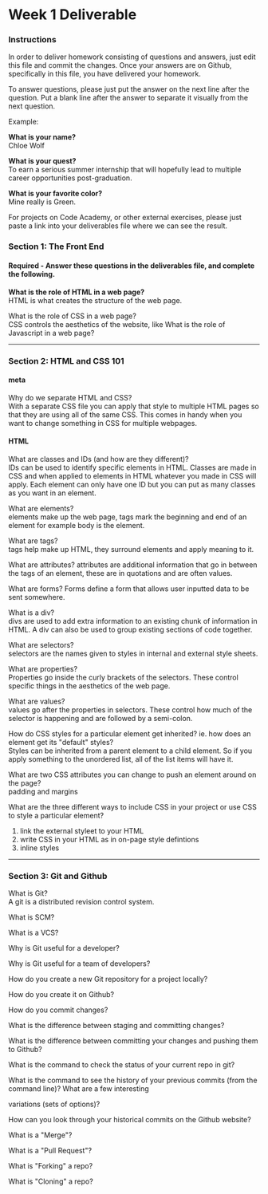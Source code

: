 # Week 1 Deliverable  

### Instructions  

In order to deliver homework consisting of questions and answers, just edit this file and commit the changes.  Once your answers are on Github, specifically in this file, you have delivered your homework.  
  
To answer questions, please just put the answer on the next line after the question.  Put a blank line after the answer to separate it visually from the next question.  

Example:  

**What is your name?** <br/> 
Chloe Wolf

**What is your quest?**<br/>
To earn a serious summer internship that will hopefully lead to multiple career opportunities post-graduation.   

**What is your favorite color?**<br/>
Mine really is Green.  

For projects on Code Academy, or other external exercises, please just paste a link into your deliverables file where we can see the result.  

### Section 1: The Front End
#### Required - Answer these questions in the deliverables file, and complete the following. 

**What is the role of HTML in a web page?** <br/>
HTML is what creates the structure of the web page. 



What is the role of CSS in a web page? <br/>
CSS controls the aesthetics of the website, like 
What is the role of Javascript in a web page?  

---

### Section 2: HTML and CSS 101
#### meta
Why do we separate HTML and CSS?  <br/>
With a separate CSS file you can apply that style to multiple HTML pages so that they are using all of the same CSS. This comes in handy when you want to change something in CSS for multiple webpages.


#### HTML
What are classes and IDs (and how are they different)?  <br/>
IDs can be used to identify specific elements in HTML. Classes are made in CSS and when applied to elements in HTML whatever you made in CSS will apply. Each element can only have one ID but you can put as many classes as you want in an element. 


What are elements?<br/>
elements make up the web page, tags mark the beginning and end of an element for example <body>  body is the element. 


What are tags? <br/>
tags help make up HTML, they surround elements and apply meaning to it. 


What are attributes?
attributes are additional information that go in between the tags of an element, these are in quotations and are often values.


What are forms?
Forms define a form that allows user inputted data to be sent somewhere.


What is a div?  
divs are used to add extra information to an existing chunk of information in HTML. A div can also be used to group existing sections of code together.


What are selectors?  
selectors are the names given to styles in internal and external style sheets. 

What are properties?  
Properties go inside the curly brackets of the selectors. These control specific things in the aesthetics of the web page.

What are values?  
values go after the properties in selectors. These control how much of the selector is happening and are followed by a semi-colon.

How do CSS styles for a particular element get inherited? ie. how does an element get its "default" styles?  
Styles can be inherited from a parent element to a child element. So if you apply something to the unordered list, all of the list items will have it. 

What are two CSS attributes you can change to push an element around on the page?  
padding and margins 

What are the three different ways to include CSS in your project or use CSS to style a particular element?  
1. link the external styleet to your HTML
2. write CSS in your HTML as in on-page style defintions  
3. inline styles 



---
### Section 3: Git and Github  
What is Git?  
A git is a distributed revision control system.

What is SCM? 


What is a VCS? 


Why is Git useful for a developer?  


Why is Git useful for a team of developers?  


How do you create a new Git repository for a project locally?


How do you create it on Github?


How do you commit changes?  


What is the difference between staging and committing changes?  


What is the difference between committing your changes and pushing them to Github? 


What is the command to check the status of your current repo in git?


What is the command to see the history of your previous commits (from the command line)?  What are a few interesting

variations (sets of options)? 


How can you look through your historical commits on the Github website?  


What is a "Merge"? 


What is a "Pull Request"?  


What is "Forking" a repo? 


What is "Cloning" a repo?  


